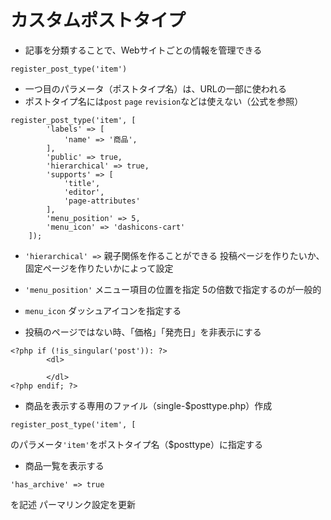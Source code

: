 # カスタムポストタイプ

* 記事を分類することで、Webサイトごとの情報を管理できる


```WordPress:function.php
register_post_type('item')
```
* 一つ目のパラメータ（ポストタイプ名）は、URLの一部に使われる
* ポストタイプ名には`post` `page` `revision`などは使えない（公式を参照）


```WordPress:function.php
register_post_type('item', [
        'labels' => [
            'name' => '商品',
        ],
        'public' => true,
        'hierarchical' => true,
        'supports' => [
            'title',
            'editor',
            'page-attributes'
        ],
        'menu_position' => 5,
        'menu_icon' => 'dashicons-cart'
    ]);
```

* `'hierarchical' =>`
  親子関係を作ることができる
  投稿ページを作りたいか、固定ページを作りたいかによって設定

* `'menu_position'`
  メニュー項目の位置を指定
  5の倍数で指定するのが一般的
  
* `menu_icon`
  ダッシュアイコンを指定する

* 投稿のページではない時、「価格」「発売日」を非表示にする
```WordPress:single.php
<?php if (!is_singular('post')): ?>
        <dl>
                
        </dl>
<?php endif; ?>
```

* 商品を表示する専用のファイル（single-$posttype.php）作成
```WordPress:function.php
register_post_type('item', [
```
のパラメータ`'item'`をポストタイプ名（$posttype）に指定する

* 商品一覧を表示する
```WordPress:function.php
'has_archive' => true
```
  を記述
  パーマリンク設定を更新
